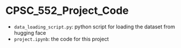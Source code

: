 # CPSC_552_Project_Code

- `data_loading_script.py`: python script for loading the dataset from hugging face
- `project.ipynb`: the code for this project